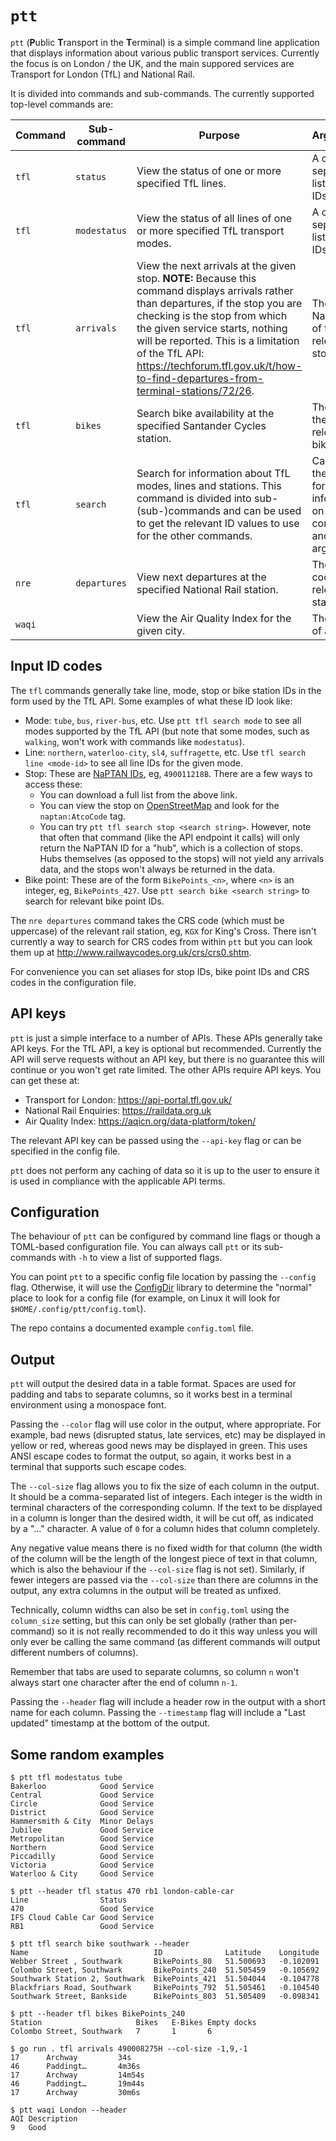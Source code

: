 # `ptt`

`ptt` (**P**ublic **T**ransport in the **T**erminal) is a simple command line application that displays information
about various public transport services. Currently the focus is on London / the UK, and the main suppored services are
Transport for London (TfL) and National Rail.

It is divided into commands and sub-commands. The currently supported top-level commands are:

| Command | Sub-command  | Purpose                                                                                                                                                                                                                                                                                                                                             | Arguments                                                                         |
|---------|--------------|-----------------------------------------------------------------------------------------------------------------------------------------------------------------------------------------------------------------------------------------------------------------------------------------------------------------------------------------------------|-----------------------------------------------------------------------------------|
| `tfl`   | `status`     | View the status of one or more specified TfL lines.                                                                                                                                                                                                                                                                                                 | A comma-separated list of line IDs.                                               |
| `tfl`   | `modestatus` | View the status of all lines of one or more specified TfL transport modes.                                                                                                                                                                                                                                                                          | A comma-separated list mode IDs.                                                  |
| `tfl`   | `arrivals`   | View the next arrivals at the given stop. **NOTE:** Because this command displays arrivals rather than departures, if the stop you are checking is the stop from which the given service starts, nothing will be reported. This is a limitation of the TfL API: https://techforum.tfl.gov.uk/t/how-to-find-departures-from-terminal-stations/72/26. | The NaPTAN ID of the relevant stop.                                               |
| `tfl`   | `bikes`      | Search bike availability at the specified Santander Cycles station.                                                                                                                                                                                                                                                                                 | The ID of the relevant bike point.                                                |
| `tfl`   | `search`     | Search for information about TfL modes, lines and stations. This command is divided into sub-(sub-)commands and can be used to get the relevant ID values to use for the other commands.                                                                                                                                                            | Call with the `-h` flag for more information on sub-commands and their arguments. |
| `nre`   | `departures` | View next departures at the specified National Rail station.                                                                                                                                                                                                                                                                                        | The CRS code of the relevant station.                                             |
| `waqi`  |              | View the Air Quality Index for the given city.                                                                                                                                                                                                                                                                                                      | The name of a city.                                                               |

## Input ID codes

The `tfl` commands generally take line, mode, stop or bike station IDs in the form used by the TfL API.  Some
examples of what these ID look like:

- Mode: `tube`, `bus`, `river-bus`, etc. Use `ptt tfl search mode` to see all modes supported by the TfL API (but note that some modes, such as `walking`, won't work with commands like `modestatus`).
- Line: `northern`, `waterloo-city`, `sl4`, `suffragette`, etc. Use `tfl search line <mode-id>` to see all line IDs for the given mode. 
- Stop: These are [NaPTAN IDs](https://www.data.gov.uk/dataset/ff93ffc1-6656-47d8-9155-85ea0b8f2251/naptan), eg, `490011218B`. There are a few ways to access these:
  - You can download a full list from the above link.
  - You can view the stop on [OpenStreetMap](https://www.openstreetmap.org) and look for the `naptan:AtcoCode` tag.
  - You can try `ptt tfl search stop <search string>`. However, note that often that command (like the API endpoint it calls) will only return the NaPTAN ID for a "hub", which is a collection of stops. Hubs themselves (as opposed to the stops) will not yield any arrivals data, and the stops won't always be returned in the data.
- Bike point: These are of the form `BikePoints_<n>`, where `<n>` is an integer, eg, `BikePoints_427`. Use `ptt search bike <search string>` to search for relevant bike point IDs.

The `nre departures` command takes the CRS code (which must be uppercase) of the relevant rail station, eg, `KGX` for King's Cross.
There isn't currently a way to search for CRS codes from within `ptt` but you can look them up at http://www.railwaycodes.org.uk/crs/crs0.shtm.

For convenience you can set aliases for stop IDs, bike point IDs and CRS codes in the configuration file.

## API keys

`ptt` is just a simple interface to a number of APIs. These APIs generally take API keys. For the TfL API, a key is
optional but recommended. Currently the API will serve requests without an API key, but there is no guarantee this will
continue or you won't get rate limited. The other APIs require API keys. You can get these at:

- Transport for London: https://api-portal.tfl.gov.uk/
- National Rail Enquiries: https://raildata.org.uk
- Air Quality Index: https://aqicn.org/data-platform/token/

The relevant API key can be passed using the `--api-key` flag or can be specified in the config file.

`ptt` does not perform any caching of data so it is up to the user to ensure it is used in compliance with the
applicable API terms.

## Configuration

The behaviour of `ptt` can be configured by command line flags or though a TOML-based configuration file. You can always
call `ptt` or its sub-commands with `-h` to view a list of supported flags.

You can point `ptt` to a specific config file location by passing the `--config` flag. Otherwise, it will use the
[ConfigDir](https://github.com/kirsle/configdir) library to determine the "normal" place to look for a config file (for
example, on Linux it will look for `$HOME/.config/ptt/config.toml`).

The repo contains a documented example `config.toml` file.

## Output

`ptt` will output the desired data in a table format. Spaces are used for padding and tabs to separate columns, so it
works best in a terminal environment using a monospace font. 

Passing the `--color` flag will use color in the output, where appropriate. For example, bad news (disrupted status,
late services, etc) may be displayed in yellow or red, whereas good news may be displayed in green. This uses ANSI
escape codes to format the output, so again, it works best in a terminal that supports such escape codes.

The `--col-size` flag allows you to fix the size of each column in the output. It should be a comma-separated list of
integers. Each integer is the width in terminal characters of the corresponding column. If the text to be displayed in a
column is longer than the desired width, it will be cut off, as indicated by a "…" character. A value of `0` for a
column hides that column completely.

Any negative value means there is no fixed width for that column (the width of the column will be the length of the
longest piece of text in that column, which is also the behaviour if the `--col-size` flag is not set). Similarly, if
fewer integers are passed via the `--col-size` than there are columns in the output, any extra columns in the output
will be treated as unfixed.

Technically, column widths can also be set in `config.toml` using the `column_size` setting, but this can only be set
globally (rather than per-command) so it is not really recommended to do it this way unless you will only ever be
calling the same command (as different commands will output different numbers of columns).

Remember that tabs are used to separate columns, so column `n` won't always start one character after the end of column
`n-1`.

Passing the `--header` flag will include a header row in the output with a short name for each column. Passing the
`--timestamp` flag will include a "Last updated" timestamp at the bottom of the output.

## Some random examples

```
$ ptt tfl modestatus tube
Bakerloo          	Good Service
Central           	Good Service
Circle            	Good Service
District          	Good Service
Hammersmith & City	Minor Delays
Jubilee           	Good Service
Metropolitan      	Good Service
Northern          	Good Service
Piccadilly        	Good Service
Victoria          	Good Service
Waterloo & City   	Good Service
```

```
$ ptt --header tfl status 470 rb1 london-cable-car
Line               	Status      
470                	Good Service
IFS Cloud Cable Car	Good Service
RB1                	Good Service
```

```
$ ptt tfl search bike southwark --header
Name                          	ID            	Latitude 	Longitude
Webber Street , Southwark     	BikePoints_80 	51.500693	-0.102091
Colombo Street, Southwark     	BikePoints_240	51.505459	-0.105692
Southwark Station 2, Southwark	BikePoints_421	51.504044	-0.104778
Blackfriars Road, Southwark   	BikePoints_792	51.505461	-0.104540
Southwark Street, Bankside    	BikePoints_803	51.505409	-0.098341
```

```
$ ptt --header tfl bikes BikePoints_240
Station                  	Bikes	E-Bikes	Empty docks
Colombo Street, Southwark	7    	1      	6          
```

```
$ go run . tfl arrivals 490008275H --col-size -1,9,-1
17      Archway         34s   
46      Paddingt…       4m36s 
17      Archway         14m54s
46      Paddingt…       19m44s
17      Archway         30m6s 
```

```
$ ptt waqi London --header
AQI	Description
9  	Good 
```
